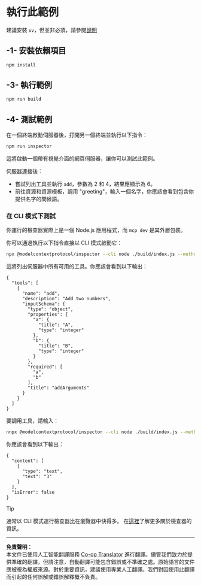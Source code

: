 <!--
CO_OP_TRANSLATOR_METADATA:
{
  "original_hash": "6ebbb78b04c9b1f6c2367c713524fc95",
  "translation_date": "2025-09-03T15:59:53+00:00",
  "source_file": "03-GettingStarted/01-first-server/solution/typescript/README.md",
  "language_code": "hk"
}
-->
# 執行此範例

建議安裝 `uv`，但並非必須，請參閱[說明](https://docs.astral.sh/uv/#highlights)

## -1- 安裝依賴項目

```bash
npm install
```

## -3- 執行範例

```bash
npm run build
```

## -4- 測試範例

在一個終端啟動伺服器後，打開另一個終端並執行以下指令：

```bash
npm run inspector
```

這將啟動一個帶有視覺介面的網頁伺服器，讓你可以測試此範例。

伺服器連接後：

- 嘗試列出工具並執行 `add`，參數為 2 和 4，結果應顯示為 6。
- 前往資源和資源模板，調用 "greeting"，輸入一個名字，你應該會看到包含你提供名字的問候語。

### 在 CLI 模式下測試

你運行的檢查器實際上是一個 Node.js 應用程式，而 `mcp dev` 是其外層包裝。

你可以通過執行以下指令直接以 CLI 模式啟動它：

```bash
npx @modelcontextprotocol/inspector --cli node ./build/index.js --method tools/list
```

這將列出伺服器中所有可用的工具。你應該會看到以下輸出：

```text
{
  "tools": [
    {
      "name": "add",
      "description": "Add two numbers",
      "inputSchema": {
        "type": "object",
        "properties": {
          "a": {
            "title": "A",
            "type": "integer"
          },
          "b": {
            "title": "B",
            "type": "integer"
          }
        },
        "required": [
          "a",
          "b"
        ],
        "title": "addArguments"
      }
    }
  ]
}
```

要調用工具，請輸入：

```bash
nnpx @modelcontextprotocol/inspector --cli node ./build/index.js --method tools/call --tool-name add --tool-arg a=1 --tool-arg b=2
```

你應該會看到以下輸出：

```text
{
  "content": [
    {
      "type": "text",
      "text": "3"
    }
  ],
  "isError": false
}
```

> [!TIP]
> 通常以 CLI 模式運行檢查器比在瀏覽器中快得多。
> 在[這裡](https://github.com/modelcontextprotocol/inspector)了解更多關於檢查器的資訊。

---

**免責聲明**：  
本文件已使用人工智能翻譯服務 [Co-op Translator](https://github.com/Azure/co-op-translator) 進行翻譯。儘管我們致力於提供準確的翻譯，但請注意，自動翻譯可能包含錯誤或不準確之處。原始語言的文件應被視為權威來源。對於重要資訊，建議使用專業人工翻譯。我們對因使用此翻譯而引起的任何誤解或錯誤解釋概不負責。